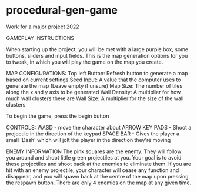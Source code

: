 # procedural-gen-game
Work for a major project 2022

GAMEPLAY INSTRUCTIONS

When starting up the project, you will be met with a large purple box, some buttons, sliders and input fields. This is the map generation options for you to tweak, in which you will play the game on the map you create.

MAP CONFIGURATIONS:
Top left Button: Refresh button to generate a map based on current settings
Seed Input: A value that the computer uses to generate the map (Leave empty if unsure)
Map Size: The number of tiles along the x and y axis to be generated
Wall Density: A multiplier for how much wall clusters there are
Wall Size: A multiplier for the size of the wall clusters

To begin the game, press the begin button

CONTROLS:
WASD - move the character about
ARROW KEY PADS - Shoot a projectile in the direction of the keypad
SPACE BAR - Gives the player a small 'Dash' which will jolt the player in the direction they're moving

ENEMY INFORMATION
The pink squares are the enemy. They will follow you around and shoot little green projectiles at you. Your goal is to avoid these projectiles and shoot back at the enemies to eliminate them. If you are hit with an enemy projectile, your character will cease any function and disappear, and you will spawn back at the centre of the map upon pressing the respawn button. There are only 4 enemies on the map at any given time.

